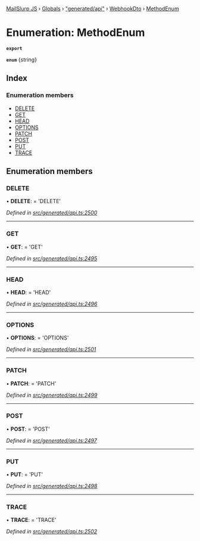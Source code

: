 [MailSlurp JS](../README.md) › [Globals](../globals.md) › ["generated/api"](../modules/_generated_api_.md) › [WebhookDto](../modules/_generated_api_.webhookdto.md) › [MethodEnum](_generated_api_.webhookdto.methodenum.md)

# Enumeration: MethodEnum

**`export`** 

**`enum`** {string}

## Index

### Enumeration members

* [DELETE](_generated_api_.webhookdto.methodenum.md#delete)
* [GET](_generated_api_.webhookdto.methodenum.md#get)
* [HEAD](_generated_api_.webhookdto.methodenum.md#head)
* [OPTIONS](_generated_api_.webhookdto.methodenum.md#options)
* [PATCH](_generated_api_.webhookdto.methodenum.md#patch)
* [POST](_generated_api_.webhookdto.methodenum.md#post)
* [PUT](_generated_api_.webhookdto.methodenum.md#put)
* [TRACE](_generated_api_.webhookdto.methodenum.md#trace)

## Enumeration members

###  DELETE

• **DELETE**: =  <any>'DELETE'

*Defined in [src/generated/api.ts:2500](https://github.com/mailslurp/mailslurp-client-ts-js/blob/e9348f1/src/generated/api.ts#L2500)*

___

###  GET

• **GET**: =  <any>'GET'

*Defined in [src/generated/api.ts:2495](https://github.com/mailslurp/mailslurp-client-ts-js/blob/e9348f1/src/generated/api.ts#L2495)*

___

###  HEAD

• **HEAD**: =  <any>'HEAD'

*Defined in [src/generated/api.ts:2496](https://github.com/mailslurp/mailslurp-client-ts-js/blob/e9348f1/src/generated/api.ts#L2496)*

___

###  OPTIONS

• **OPTIONS**: =  <any>'OPTIONS'

*Defined in [src/generated/api.ts:2501](https://github.com/mailslurp/mailslurp-client-ts-js/blob/e9348f1/src/generated/api.ts#L2501)*

___

###  PATCH

• **PATCH**: =  <any>'PATCH'

*Defined in [src/generated/api.ts:2499](https://github.com/mailslurp/mailslurp-client-ts-js/blob/e9348f1/src/generated/api.ts#L2499)*

___

###  POST

• **POST**: =  <any>'POST'

*Defined in [src/generated/api.ts:2497](https://github.com/mailslurp/mailslurp-client-ts-js/blob/e9348f1/src/generated/api.ts#L2497)*

___

###  PUT

• **PUT**: =  <any>'PUT'

*Defined in [src/generated/api.ts:2498](https://github.com/mailslurp/mailslurp-client-ts-js/blob/e9348f1/src/generated/api.ts#L2498)*

___

###  TRACE

• **TRACE**: =  <any>'TRACE'

*Defined in [src/generated/api.ts:2502](https://github.com/mailslurp/mailslurp-client-ts-js/blob/e9348f1/src/generated/api.ts#L2502)*
